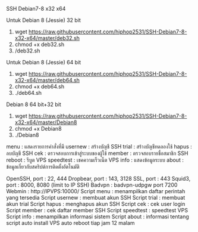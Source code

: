 SSH Debian7-8 x32 x64

Untuk Debian 8 (Jessie) 32 bit
1. wget https://raw.githubusercontent.com/hiphop2531/SSH-Debian7-8-x32-x64/master/deb32.sh
2. chmod +x deb32.sh
3. /deb32.sh

Untuk Debian 8 (Jessie) 64 bit
1. wget https://raw.githubusercontent.com/hiphop2531/SSH-Debian7-8-x32-x64/master/deb64.sh
2. chmod +x deb64.sh
3. ./deb64.sh

Debian 8 64 bit+32 bit
1. wget https://raw.githubusercontent.com/hiphop2531/SSH-Debian7-8-x32-x64/master/Debian8
2. chmod +x Debian8
3. ./Debian8

menu : แสดงรายการคำสั่งที่มี
usernew : สร้างบัญชี SSH
trial : สร้างบัญชีทดลองใช้
hapus : ลบบัญชี SSH
cek : ตรวจสอบการเข้าสู่ระบบของผู้ใช้
member : ตรวจสอบรายชื่อสมาชิก SSH
reboot : รีบูต VPS
speedtest : เชคความเร็วเน็ต VPS
info : แสดงข้อมูลระบบ
about : ข้อมูลเกี่ยวกับสคริปต์การติดตั้งอัตโนมัติ


OpenSSH, port : 22, 444
Dropbear, port : 143, 3128
SSL, port : 443
Squid3, port : 8000, 8080 (limit to IP SSH)
Badvpn : badvpn-udpgw port 7200
Webmin : http://IPVPS:10000/
Script menu : menampilkan daftar perintah yang tersedia
Script usernew : membuat akun SSH
Script trial : membuat akun trial
Script hapus : menghapus akun SSH
Script cek : cek user login
Script member : cek daftar member SSH
Script speedtest : speedtest VPS
Script info : menampilkan informasi sistem
Script about : informasi tentang script auto install
VPS auto reboot tiap jam 12 malam
